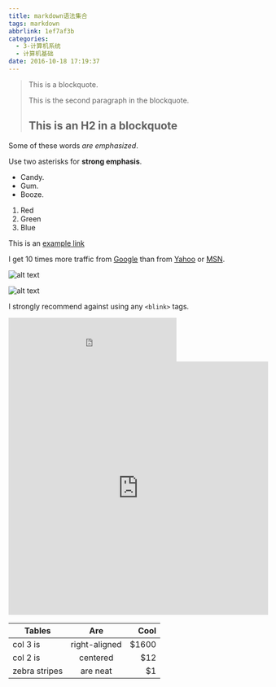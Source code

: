```yaml
---
title: markdown语法集合
tags: markdown
abbrlink: 1ef7af3b
categories:
  - 3-计算机系统
  - 计算机基础
date: 2016-10-18 17:19:37
---
```



> This is a blockquote.
> 
> This is the second paragraph in the blockquote.
>
> ## This is an H2 in a blockquote



Some of these words *are emphasized*.

Use two asterisks for **strong emphasis**.	

<!-- more -->
		
					
- Candy.
- Gum.
- Booze.

		
1. Red
2. Green
3. Blue


This is an [example link](http://example.com/)

I get 10 times more traffic from [Google][1] than from
[Yahoo][2] or [MSN][a].

[1]: http://google.com/ "Google"
[2]: http://search.yahoo.com/ "Yahoo Search"
[a]: http://search.msn.com/ "MSN Search"




![alt text](/images/a.jpg "Title")

![alt text][id]

[id]: /images/a.jpg "Title"


I strongly recommend against using any `<blink>` tags.


<iframe frameborder="no" border="0" marginwidth="0" marginheight="0" width=330 height=86   
    src="http://music.163.com/outchain/player?type=2&id=25706282&auto=0&height=66">  
</iframe> 

<iframe   
    height=498 width=510   
    src="http://www.iqiyi.com/v_19rr9nypk0.html"
    frameborder=0 allowfullscreen>  
</iframe>  


| Tables        | Are           | Cool  |
| ------------- |:-------------:| -----:|
| col 3 is      | right-aligned | $1600 |
| col 2 is      | centered      |   $12 |
| zebra stripes | are neat      |    $1 |

